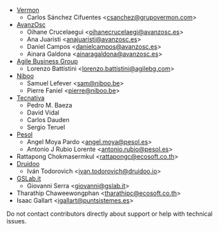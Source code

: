 - [Vermon](http://www.grupovermon.com)
  - Carlos Sánchez Cifuentes \<<csanchez@grupovermon.com>\>
- [AvanzOsc](http://avanzosc.es)
  - Oihane Crucelaegui \<<oihanecrucelaegi@avanzosc.es>\>
  - Ana Juaristi \<<anajuaristi@avanzosc.es>\>
  - Daniel Campos \<<danielcampos@avanzosc.es>\>
  - Ainara Galdona \<<ainaragaldona@avanzosc.es>\>
- [Agile Business Group](https://www.agilebg.com)
  - Lorenzo Battistini \<<lorenzo.battistini@agilebg.com>\>
- [Niboo](https://www.niboo.be/)
  - Samuel Lefever \<<sam@niboo.be>\>
  - Pierre Faniel \<<pierre@niboo.be>\>
- [Tecnativa](https://www.tecnativa.com)
  - Pedro M. Baeza
  - David Vidal
  - Carlos Dauden
  - Sergio Teruel
- [Pesol](https://www.pesol.es)
  - Angel Moya Pardo \<<angel.moya@pesol.es>\>
  - Antonio J Rubio Lorente \<<antonio.rubio@pesol.es>\>
- Rattapong Chokmasermkul \<<rattapongc@ecosoft.co.th>\>
- [Druidoo](https://www.druidoo.io)
  - Iván Todorovich \<<ivan.todorovich@druidoo.io>\>
- [GSLab.it](https://www.gslab.it)
  - Giovanni Serra \<<giovanni@gslab.it>\>
- Tharathip Chaweewongphan \<<tharathipc@ecosoft.co.th>\>
- Isaac Gallart \<<igallart@puntsistemes.es>\>

Do not contact contributors directly about support or help with
technical issues.
